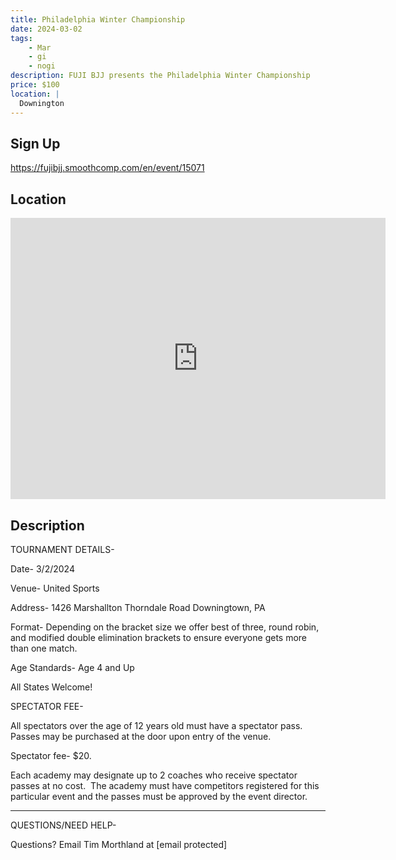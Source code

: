 ```yaml
---
title: Philadelphia Winter Championship
date: 2024-03-02
tags:
    - Mar
    - gi 
    - nogi 
description: FUJI BJJ presents the Philadelphia Winter Championship
price: $100
location: |
  Downington
---
```

## Sign Up
https://fujibjj.smoothcomp.com/en/event/15071

## Location
<iframe src="https://www.google.com/maps/embed?pb=!1m18!1m12!1m3!1d12345.6789!2d-75.7422368!3d39.9835150!2m3!1f0!2f0!3f0!3m2!1i1024!2i768!4f13.1!3m3!1m2!1s0x0%3A0x0!2z39.9835150!5e0!3m2!1sen!2sus!4v1234567890" width="600" height="450" style="border:0;" allowfullscreen="" loading="lazy"></iframe>

## Description
TOURNAMENT DETAILS- 


Date- 3/2/2024


Venue- United Sports


Address- 1426 Marshallton Thorndale Road Downingtown, PA


Format- Depending on the bracket size we offer best of three, round robin, and modified double elimination brackets to ensure everyone gets more than one match.


Age Standards- Age 4 and Up


All States Welcome!


SPECTATOR FEE-


All spectators over the age of 12 years old must have a spectator pass.  Passes may be purchased at the door upon entry of the venue.



Spectator fee- $20.



Each academy may designate up to 2 coaches who receive spectator passes at no cost.  The academy must have competitors registered for this particular event and the passes must be approved by the event director.


_______________________________________________________________________________


QUESTIONS/NEED HELP-


Questions? Email Tim Morthland at [email protected]